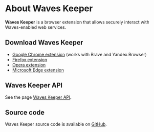 # About Waves Keeper

**Waves Keeper** is a browser extension that allows securely interact with Waves-enabled web services.

## Download Waves Keeper

* [Google Chrome extension](https://chrome.google.com/webstore/detail/waves-keeper/lpilbniiabackdjcionkobglmddfbcjo) (works with Brave and Yandex.Browser)
* [Firefox extension](https://addons.mozilla.org/en-US/firefox/addon/waves-keeper)
* [Opera extension](https://addons.opera.com/en/extensions/details/waves-keeper)
* [Microsoft Edge extension](https://www.microsoft.com/en-us/p/waves-keeper/9npz1hrq32nt?activetab=pivot:overviewtab)

## Waves Keeper API

See the page [Waves Keeper API](/waves-api-and-sdk/waves-keeper-api.md).

## Source code

Waves Keeper source code is available on [GitHub](https://github.com/wavesplatform/waveskeeper).
